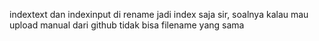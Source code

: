 indextext dan indexinput di rename jadi index saja sir, soalnya kalau mau upload manual dari github tidak bisa filename yang sama
